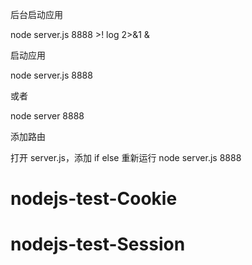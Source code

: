 后台启动应用

node server.js 8888 >! log 2>&1 &

启动应用

node server.js 8888

或者

node server 8888

添加路由

打开 server.js，添加 if else
重新运行 node server.js 8888
# nodejs-test-Cookie
# nodejs-test-Session
